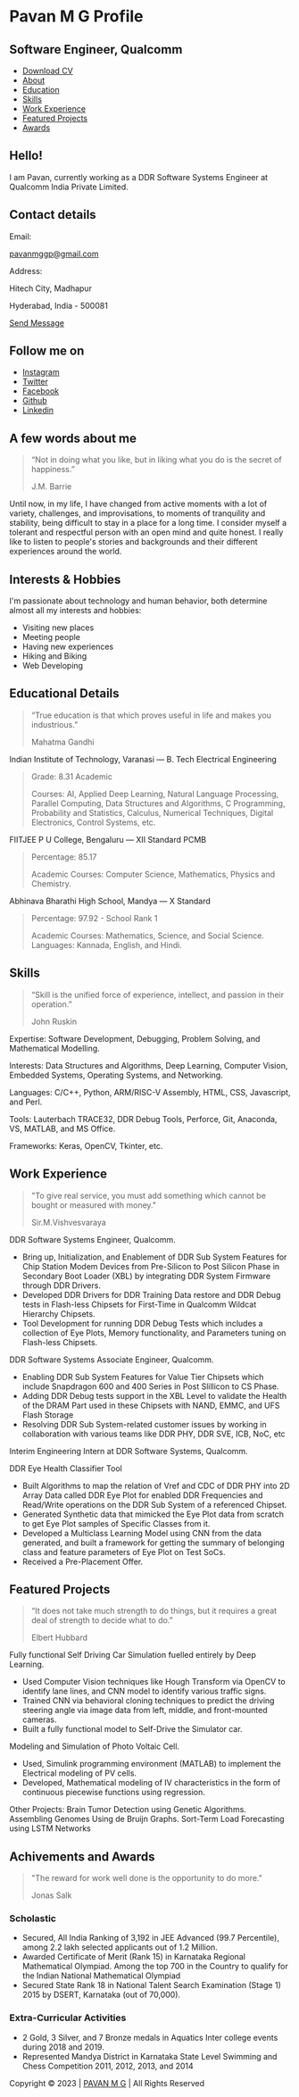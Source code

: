 Pavan M G Profile
=========

Software Engineer, Qualcomm
---------------------------

*   [Download CV](https://pavan-mg.in/assets/Pavan%20M%20G%20CV.pdf)
*   [About](https://github.com/pavan-mg/pavan-mg.github.io/tree/main#a-few-words-about-me)
*   [Education](https://github.com/pavan-mg/pavan-mg.github.io/tree/main#educational-details)
*   [Skills](https://github.com/pavan-mg/pavan-mg.github.io/tree/main#skills)
*   [Work Experience](https://github.com/pavan-mg/pavan-mg.github.io/tree/main#work-experience)
*   [Featured Projects](https://github.com/pavan-mg/pavan-mg.github.io/tree/main#featured-projects)
*   [Awards](https://github.com/pavan-mg/pavan-mg.github.io/tree/main#achivements-and-awards)

Hello!
------

I am Pavan, currently working as a DDR Software Systems Engineer at Qualcomm India Private Limited.

Contact details
---------------

Email:

pavanmggp@gmail.com

Address:

Hitech City, Madhapur

Hyderabad, India - 500081

[Send Message](mailto:pavanmggp@gmail.com)

Follow me on
------------

*   [Instagram](https://www.instagram.com/pavan.mg/ "Instagram: pavan.mg")
*   [Twitter](https://www.twitter.com/pavanm07 "X(Twitter): pavanm07")
*   [Facebook](https://www.facebook.com/pavanm07/ "Facebook: pavanm07")
*   [Github](https://www.github.com/pavan-mg "GitHub: pavan-mg")
*   [Linkedin](https://www.linkedin.com/in/pavan-mg/ "Linkedin: pavan-mg")

A few words about me
--------------------

> “Not in doing what you like, but in liking what you do is the secret of happiness.”
> 
> J.M. Barrie

Until now, in my life, I have changed from active moments with a lot of variety, challenges, and improvisations, to moments of tranquility and stability, being difficult to stay in a place for a long time. I consider myself a tolerant and respectful person with an open mind and quite honest. I really like to listen to people's stories and backgrounds and their different experiences around the world.

Interests & Hobbies
-------------------

I'm passionate about technology and human behavior, both determine almost all my interests and hobbies:

*   Visiting new places
*   Meeting people
*   Having new experiences
*   Hiking and Biking
*   Web Developing

Educational Details
-------------------

> “True education is that which proves useful in life and makes you industrious.”
> 
> Mahatma Gandhi

Indian Institute of Technology, Varanasi — B. Tech Electrical Engineering

>Grade: 8.31 Academic
>
>Courses: AI, Applied Deep Learning, Natural Language Processing, Parallel Computing, Data Structures and Algorithms, C Programming, Probability and Statistics, Calculus, Numerical Techniques, Digital Electronics, Control Systems, etc.

FIITJEE P U College, Bengaluru — XII Standard PCMB

>Percentage: 85.17
>
>Academic Courses: Computer Science, Mathematics, Physics and Chemistry.

Abhinava Bharathi High School, Mandya — X Standard

>Percentage: 97.92 - School Rank 1
>
>Academic Courses: Mathematics, Science, and Social Science. Languages: Kannada, English, and Hindi.

Skills
------

> “Skill is the unified force of experience, intellect, and passion in their operation.”
> 
> John Ruskin

Expertise: Software Development, Debugging, Problem Solving, and Mathematical Modelling.

Interests: Data Structures and Algorithms, Deep Learning, Computer Vision, Embedded Systems, Operating Systems, and Networking.

Languages: C/C++, Python, ARM/RISC-V Assembly, HTML, CSS, Javascript, and Perl.

Tools: Lauterbach TRACE32, DDR Debug Tools, Perforce, Git, Anaconda, VS, MATLAB, and MS Office.

Frameworks: Keras, OpenCV, Tkinter, etc.

Work Experience
---------------

> "To give real service, you must add something which cannot be bought or measured with money."
> 
> Sir.M.Vishvesvaraya

DDR Software Systems Engineer, Qualcomm.

*   Bring up, Initialization, and Enablement of DDR Sub System Features for Chip Station Modem Devices from Pre-Silicon to Post Silicon Phase in Secondary Boot Loader (XBL) by integrating DDR System Firmware through DDR Drivers.
*   Developed DDR Drivers for DDR Training Data restore and DDR Debug tests in Flash-less Chipsets for First-Time in Qualcomm Wildcat Hierarchy Chipsets.
*   Tool Development for running DDR Debug Tests which includes a collection of Eye Plots, Memory functionality, and Parameters tuning on Flash-less Chipsets.

DDR Software Systems Associate Engineer, Qualcomm.

*   Enabling DDR Sub System Features for Value Tier Chipsets which include Snapdragon 600 and 400 Series in Post Slillicon to CS Phase.
*   Adding DDR Debug tests support in the XBL Level to validate the Health of the DRAM Part used in these Chipsets with NAND, EMMC, and UFS Flash Storage
*   Resolving DDR Sub System-related customer issues by working in collaboration with various teams like DDR PHY, DDR SVE, ICB, NoC, etc

Interim Engineering Intern at DDR Software Systems, Qualcomm.

DDR Eye Health Classifier Tool

*   Built Algorithms to map the relation of Vref and CDC of DDR PHY into 2D Array Data called DDR Eye Plot for enabled DDR Frequencies and Read/Write operations on the DDR Sub System of a referenced Chipset.
*   Generated Synthetic data that mimicked the Eye Plot data from scratch to get Eye Plot samples of Specific Classes from it.
*   Developed a Multiclass Learning Model using CNN from the data generated, and built a framework for getting the summary of belonging class and feature parameters of Eye Plot on Test SoCs.
*   Received a Pre-Placement Offer.

Featured Projects
-----------------

> “It does not take much strength to do things, but it requires a great deal of strength to decide what to do.”
> 
> Elbert Hubbard

Fully functional Self Driving Car Simulation fuelled entirely by Deep Learning.

*   Used Computer Vision techniques like Hough Transform via OpenCV to identify lane lines, and CNN model to identify various traffic signs.
*   Trained CNN via behavioral cloning techniques to predict the driving steering angle via image data from left, middle, and front-mounted cameras.
*   Built a fully functional model to Self-Drive the Simulator car.

Modeling and Simulation of Photo Voltaic Cell.

*   Used, Simulink programming environment (MATLAB) to implement the Electrical modeling of PV cells.
*   Developed, Mathematical modeling of IV characteristics in the form of continuous piecewise functions using regression.

Other Projects: Brain Tumor Detection using Genetic Algorithms. Assembling Genomes Using de Bruijn Graphs. Sort-Term Load Forecasting using LSTM Networks

Achivements and Awards
----------------------

> "The reward for work well done is the opportunity to do more."
> 
> Jonas Salk

### Scholastic

*   Secured, All India Ranking of 3,192 in JEE Advanced (99.7 Percentile), among 2.2 lakh selected applicants out of 1.2 Million.
*   Awarded Certificate of Merit (Rank 15) in Karnataka Regional Mathematical Olympiad. Among the top 700 in the Country to qualify for the Indian National Mathematical Olympiad
*   Secured State Rank 18 in National Talent Search Examination (Stage 1) 2015 by DSERT, Karnataka (out of 70,000).

### Extra-Curricular Activities

*   2 Gold, 3 Silver, and 7 Bronze medals in Aquatics Inter college events during 2018 and 2019.
*   Represented Mandya District in Karnataka State Level Swimming and Chess Competition 2011, 2012, 2013, and 2014

Copyright © 2023 | [PAVAN M G](https://github.com/pavan-mg/pavan-mg.github.io) | All Rights Reserved
